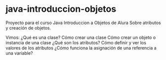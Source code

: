 # java-introduccion-objetos
Proyecto para el curso Java Introduccion a Objetos de Alura
Sobre atributos y creación de objetos.

Vimos:
¿Qué es una clase? Cómo crear una clase Cómo crear un objeto o instancia de una clase ¿Qué son los atributos? Cómo definir y ver los valores de los atributos ¿Cómo funciona la asignación de una referencia a una variable?
